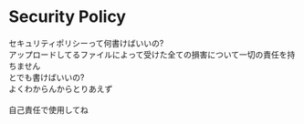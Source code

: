 # Security Policy<br>
セキュリティポリシーって何書けばいいの?<br>
アップロードしてるファイルによって受けた全ての損害について一切の責任を持ちません<br>
とでも書けばいいの?<br>
よくわからんからとりあえず<br>
<br>
自己責任で使用してね<br>


